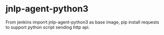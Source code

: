 # jnlp-agent-python3
From jenkins imporrt jnlp-agent-python3 as base image, pip install requests to support python script sending http api.